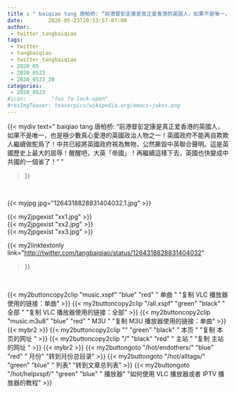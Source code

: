 ```yaml
---
title : " baiqiao tang 唐柏桥: “前港督彭定康是真正爱香港的英國人，如果不是唯一，也是極少數真心愛港的英國政治人物之一！英國政府不能再自欺欺人繼續做鴕鳥了！中共已經將英國政府視為無物，公然撕毀中英聯合聲明。這是英國歷史上最大的屈辱！醒醒吧，大英「帝國」！再繼續這樣下去，英國也快變成中共國的一個省了！”  "
date:        2020-05-23T20:53:57-07:00
author:
 - twitter_tangbaiqiao
tags:
 - twitter
 - tangbaiqiao
 - twitter_tangbaiqiao
 - 2020_05
 - 2020_0523
 - 2020_0523_20
categories:
 - 2020_0523
#icon:        "fas fa-lock-open"
#resImgTeaser: teaserpics/wikipedia.org/emacs-jokes.png
---
```


{{< mydiv text=" baiqiao tang 唐柏桥: “前港督彭定康是真正爱香港的英國人，如果不是唯一，也是極少數真心愛港的英國政治人物之一！英國政府不能再自欺欺人繼續做鴕鳥了！中共已經將英國政府視為無物，公然撕毀中英聯合聲明。這是英國歷史上最大的屈辱！醒醒吧，大英「帝國」！再繼續這樣下去，英國也快變成中共國的一個省了！”  "
>}}
<br>


 {{< myjpg jpg="1264318828831404032.1.jpg" >}}<br> 

{{< my2jpgexist "xx1.jpg" >}}<br>
{{< my2jpgexist "xx2.jpg" >}}<br>
{{< my2jpgexist "xx3.jpg" >}}<br>


{{< my2linktextonly link="http://twitter.com/tangbaiqiao/status/1264318828831404032"
>}}


<br>

{{< my2buttoncopy2clip "music.xspf"        "blue"   "red"    " 单曲 "  "复制 VLC 播放器使用的链接：单曲" >}} {{< my2buttoncopy2clip "/all.xspf"         "green"  "black"  " 全部 "  "复制 VLC 播放器使用的链接：全部" >}} {{< my2buttoncopy2clip "music.m3u8"        "blue"   "red"    " M3U  "    "复制 M3U 播放器使用的链接：单曲" >}} {{< mybr2 >}} {{< my2buttoncopy2clip ""                  "green"  "black"  " 本页 "    "复制 本页的网址 " >}} {{< my2buttoncopy2clip "/"                 "black"  "red"    " 主站 "    "复制 主站的网址 " >}} {{< mybr2 >}} {{< my2buttongoto      "/hot/endothers/"   "blue"   "red"    " 月份"   "转到月份总目录" >}} {{< my2buttongoto      "/hot/alltags/"     "green"  "blue"   " 列表"   "转到文章总列表" >}} {{< my2buttongoto      "/hot/helpxspf/"    "green"  "blue"   " 播放器" "如何使用 VLC 播放器或者 IPTV 播放器的教程" >}} 

